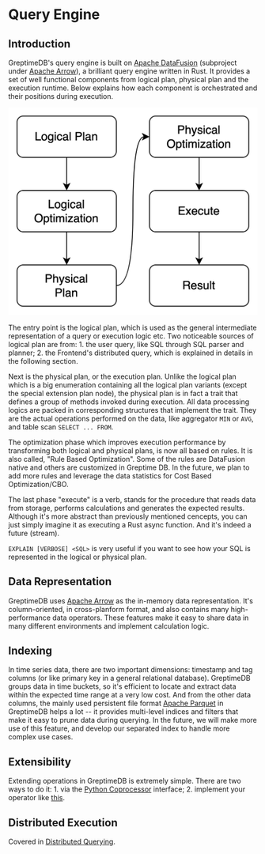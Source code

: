 # Query Engine

## Introduction

GreptimeDB's query engine is built on [Apache DataFusion][1] (subproject under [Apache
Arrow][2]), a brilliant query engine written in Rust. It provides a set of well functional components from
logical plan, physical plan and the execution runtime. Below explains how each component is orchestrated and their positions during execution.

![Execution Procedure](../../public/execution-procedure.png)

The entry point is the logical plan, which is used as the general intermediate representation of a
query or execution logic etc. Two noticeable sources of logical plan are from: 1. the user query, like
SQL through SQL parser and planner; 2. the Frontend's distributed query, which is explained in details in the following section.

Next is the physical plan, or the execution plan. Unlike the logical plan which is a big
enumeration containing all the logical plan variants (except the special extension plan node), the
physical plan is in fact a trait that defines a group of methods invoked during
execution. All data processing logics are packed in corresponding structures that
implement the trait. They are the actual operations performed on the data, like
aggregator `MIN` or `AVG`, and table scan `SELECT ... FROM`.

The optimization phase which improves execution performance by transforming both logical and physical plans, is now all based on rules. It is also called, "Rule Based Optimization". Some of the rules are DataFusion native and others are customized in Greptime DB. In the future, we plan to add more
rules and leverage the data statistics for Cost Based Optimization/CBO.

The last phase "execute" is a verb, stands for the procedure that reads data from storage, performs
calculations and generates the expected results. Although it's more abstract than previously mentioned cencepts, you can just
simply imagine it as executing a Rust async function. And it's indeed a future (stream).

`EXPLAIN [VERBOSE] <SQL>` is very useful if you want to see how your SQL is represented in the logical or physical plan. 

## Data Representation

GreptimeDB uses [Apache Arrow][2] as the in-memory data representation. It's column-oriented, in
cross-planform format, and also contains many high-performance data operators. These features
make it easy to share data in many different environments and implement calculation logic.

## Indexing

In time series data, there are two important dimensions: timestamp and tag columns (or like
primary key in a general relational database). GreptimeDB groups data in time buckets, so it's efficient
to locate and extract data within the expected time range at a very low cost. And from the other
data columns, the mainly used persistent file format [Apache Parquet][3] in GreptimeDB helps a lot -- it
provides multi-level indices and filters that make it easy to prune data during querying. In the future, we
will make more use of this feature, and develop our separated index to handle more complex use cases.

## Extensibility

Extending operations in GreptimeDB is extremely simple. There are two ways to do it: 1. via the [Python Coprocessor][4] interface; 2. implement your operator like
[this][5].

## Distributed Execution

Covered in [Distributed Querying][6].

[1]: https://github.com/apache/arrow-datafusion
[2]: https://arrow.apache.org/
[3]: https://parquet.apache.org
[4]: python-coprocessor.md
[5]: https://github.com/GreptimeTeam/greptimedb/blob/develop/docs/how-to/how-to-write-aggregate-function.md
[6]: ../frontend/distributed-querying.md
